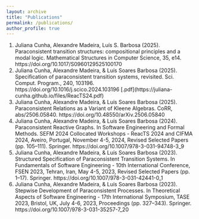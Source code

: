 ```yaml
---
layout: archive
title: "Publications"
permalink: /publications/
author_profile: true
---
```



<ol>
  <!--Sep 2025: Falta o extended do Reacts quando sair e falta o artigo dos automatos um dia que seja aceite-->
<!-- MSCS-->
  <li>Juliana Cunha, Alexandre Madeira, Luís S. Barbosa (2025). Paraconsistent transition structures: compositional principles and a modal logic. Mathematical Structures in Computer Science, 35, e14. https://doi.org/10.1017/S0960129525100170 </li>  
<!--FSEN 23 extended-->
  <li>Juliana Cunha, Alexandre Madeira, & Luís Soares Barbosa (2025). Specification of paraconsistent transition systems, revisited. Sci. Comput. Program., 240, 103196. https://doi.org/10.1016/j.scico.2024.103196  [.pdf](https://juliana-cunha.github.io/files/ReacTS24.pdf)  </li>
<!-- LSFA24-->
  <li>Juliana Cunha, Alexandre Madeira, & Luís Soares Barbosa (2025). Paraconsistent Relations as a Variant of Kleene Algebras. CoRR, abs/2506.05840. https://doi.org/10.48550/arXiv.2506.05840</li>
<!--ReacTS24-->
  <li>Juliana Cunha, Alexandre Madeira, & Luís Soares Barbosa (2024). Paraconsistent Reactive Graphs. In Software Engineering and Formal Methods. SEFM 2024 Collocated Workshops - ReacTS 2024 and CIFMA 2024, Aveiro, Portugal, November 4-5, 2024, Revised Selected Papers (pp. 105–111). Springer. https://doi.org/10.1007/978-3-031-94748-3_9</li>
<!--FSEN23-->
  <li>Juliana Cunha, Alexandre Madeira, & Luís Soares Barbosa (2023). Structured Specification of Paraconsistent Transition Systems. In Fundamentals of Software Engineering - 10th International Conference, FSEN 2023, Tehran, Iran, May 4-5, 2023, Revised Selected Papers (pp. 1–17). Springer. https://doi.org/10.1007/978-3-031-42441-0_1 </li>
<!--TASE 23-->
  <li>Juliana Cunha, Alexandre Madeira, & Luís Soares Barbosa (2023). Stepwise Development of Paraconsistent Processes. In Theoretical Aspects of Software Engineering - 17th International Symposium, TASE 2023, Bristol, UK, July 4-6, 2023, Proceedings (pp. 327–343). Springer. https://doi.org/10.1007/978-3-031-35257-7_20</li>
</ol>
